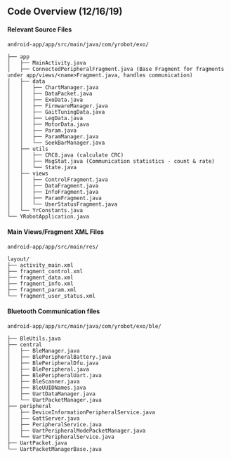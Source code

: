 ## Code Overview (12/16/19)

#### Relevant Source Files
`android-app/app/src/main/java/com/yrobot/exo/`
```
├── app
│   ├── MainActivity.java
│   ├── ConnectedPeripheralFragment.java (Base Fragment for fragments under app/views/<name>Fragment.java, handles communication)
│   ├── data
│   │   ├── ChartManager.java
│   │   ├── DataPacket.java
│   │   ├── ExoData.java
│   │   ├── FirmwareManager.java
│   │   ├── GaitTuningData.java
│   │   ├── LegData.java
│   │   ├── MotorData.java
│   │   ├── Param.java
│   │   ├── ParamManager.java
│   │   └── SeekBarManager.java
│   ├── utils
│   │   ├── CRC8.java (calculate CRC)
│   │   ├── MsgStat.java (Communication statistics - count & rate)
│   │   └── State.java
│   ├── views
│   │   ├── ControlFragment.java
│   │   ├── DataFragment.java
│   │   ├── InfoFragment.java
│   │   ├── ParamFragment.java
│   │   └── UserStatusFragment.java
│   └── YrConstants.java
└── YRobotApplication.java
```

#### Main Views/Fragment XML Files
`android-app/app/src/main/res/`
```
layout/
├── activity_main.xml
├── fragment_control.xml
├── fragment_data.xml
├── fragment_info.xml
├── fragment_param.xml
└── fragment_user_status.xml
```

#### Bluetooth Communication files
`android-app/app/src/main/java/com/yrobot/exo/ble/`

```
├── BleUtils.java
├── central
│   ├── BleManager.java
│   ├── BlePeripheralBattery.java
│   ├── BlePeripheralDfu.java
│   ├── BlePeripheral.java
│   ├── BlePeripheralUart.java
│   ├── BleScanner.java
│   ├── BleUUIDNames.java
│   ├── UartDataManager.java
│   └── UartPacketManager.java
├── peripheral
│   ├── DeviceInformationPeripheralService.java
│   ├── GattServer.java
│   ├── PeripheralService.java
│   ├── UartPeripheralModePacketManager.java
│   └── UartPeripheralService.java
├── UartPacket.java
└── UartPacketManagerBase.java
```
